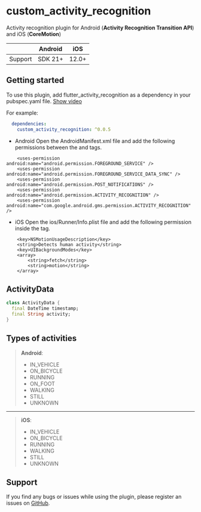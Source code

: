 # custom_activity_recognition

Activity recognition plugin for Android (**Activity Recognition Transition API**) and iOS (**CoreMotion**)

|         | Android |  iOS  |
| :------ | :-----: | :---: |
| Support | SDK 21+ | 12.0+ |

## Getting started

To use this plugin, add flutter_activity_recognition as a dependency in your pubspec.yaml file. 
[Show video](https://youtube.com/shorts/vkVThDpTyk8?feature=share)

For example:
```yaml
  dependencies:
    custom_activity_recognition: ^0.0.5
```


* Android
  Open the AndroidManifest.xml file and add the following permissions between the <manifest> and <application> tags.

```
    <uses-permission android:name="android.permission.FOREGROUND_SERVICE" />
    <uses-permission android:name="android.permission.FOREGROUND_SERVICE_DATA_SYNC" />
    <uses-permission android:name="android.permission.POST_NOTIFICATIONS" />
    <uses-permission android:name="android.permission.ACTIVITY_RECOGNITION" />
    <uses-permission android:name="com.google.android.gms.permission.ACTIVITY_RECOGNITION" />
```

* iOS
  Open the ios/Runner/Info.plist file and add the following permission inside the <dict> tag.

```
	<key>NSMotionUsageDescription</key>
    <string>Detects human activity</string>
    <key>UIBackgroundModes</key>
    <array>
        <string>fetch</string>
        <string>motion</string>
    </array>
```

## ActivityData

```dart
class ActivityData {
  final DateTime timestamp;
  final String activity;    
}

```

## Types of activities

> **Android**:
>
>    * IN_VEHICLE
>    * ON_BICYCLE
>    * RUNNING
>    * ON_FOOT
>    * WALKING
>    * STILL
>    * UNKNOWN

---

> **iOS**:
>
>    * IN_VEHICLE
>    * ON_BICYCLE
>    * RUNNING
>    * WALKING
>    * STILL
>    * UNKNOWN

## Support

If you find any bugs or issues while using the plugin, please register an issues on [GitHub](https://github.com/thorito/custom_activity_recognition/issues). 